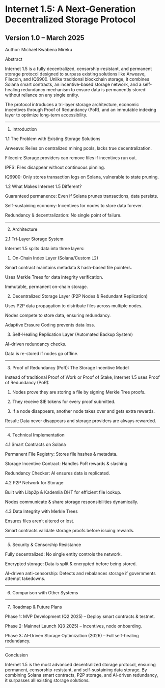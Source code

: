 # Internet 1.5: A Next-Generation Decentralized Storage Protocol

## Version 1.0 – March 2025
Author: Michael Kwabena Mireku

Abstract

Internet 1.5 is a fully decentralized, censorship-resistant, and permanent storage protocol designed to surpass existing solutions like Arweave, Filecoin, and IQ6900. Unlike traditional blockchain storage, it combines Solana smart contracts, an incentive-based storage network, and a self-healing redundancy mechanism to ensure data is permanently stored without reliance on any single entity.

The protocol introduces a tri-layer storage architecture, economic incentives through Proof of Redundancy (PoR), and an immutable indexing layer to optimize long-term accessibility.


---

1. Introduction

1.1 The Problem with Existing Storage Solutions

Arweave: Relies on centralized mining pools, lacks true decentralization.

Filecoin: Storage providers can remove files if incentives run out.

IPFS: Files disappear without continuous pinning.

IQ6900: Only stores transaction logs on Solana, vulnerable to state pruning.


1.2 What Makes Internet 1.5 Different?

Guaranteed permanence: Even if Solana prunes transactions, data persists.

Self-sustaining economy: Incentives for nodes to store data forever.

Redundancy & decentralization: No single point of failure.



---

2. Architecture

2.1 Tri-Layer Storage System

Internet 1.5 splits data into three layers:

1. On-Chain Index Layer (Solana/Custom L2)

Smart contract maintains metadata & hash-based file pointers.

Uses Merkle Trees for data integrity verification.

Immutable, permanent on-chain storage.



2. Decentralized Storage Layer (P2P Nodes & Redundant Replication)

Uses P2P data propagation to distribute files across multiple nodes.

Nodes compete to store data, ensuring redundancy.

Adaptive Erasure Coding prevents data loss.



3. Self-Healing Replication Layer (Automated Backup System)

AI-driven redundancy checks.

Data is re-stored if nodes go offline.





---

3. Proof of Redundancy (PoR): The Storage Incentive Model

Instead of traditional Proof of Work or Proof of Stake, Internet 1.5 uses Proof of Redundancy (PoR):

1. Nodes prove they are storing a file by signing Merkle Tree proofs.


2. They receive $IE tokens for every proof submitted.


3. If a node disappears, another node takes over and gets extra rewards.



Result: Data never disappears and storage providers are always rewarded.


---

4. Technical Implementation

4.1 Smart Contracts on Solana

Permanent File Registry: Stores file hashes & metadata.

Storage Incentive Contract: Handles PoR rewards & slashing.

Redundancy Checker: AI ensures data is replicated.


4.2 P2P Network for Storage

Built with Libp2p & Kademlia DHT for efficient file lookup.

Nodes communicate & share storage responsibilities dynamically.


4.3 Data Integrity with Merkle Trees

Ensures files aren’t altered or lost.

Smart contracts validate storage proofs before issuing rewards.



---

5. Security & Censorship Resistance

Fully decentralized: No single entity controls the network.

Encrypted storage: Data is split & encrypted before being stored.

AI-driven anti-censorship: Detects and rebalances storage if governments attempt takedowns.



---

6. Comparison with Other Systems


---

7. Roadmap & Future Plans

Phase 1: MVP Development (Q2 2025) – Deploy smart contracts & testnet.

Phase 2: Mainnet Launch (Q3 2025) – Incentives, node onboarding.

Phase 3: AI-Driven Storage Optimization (2026) – Full self-healing redundancy.



---

Conclusion

Internet 1.5 is the most advanced decentralized storage protocol, ensuring permanent, censorship-resistant, and self-sustaining data storage. By combining Solana smart contracts, P2P storage, and AI-driven redundancy, it surpasses all existing storage solutions.

